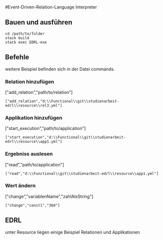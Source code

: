 #Event-Driven-Relation-Language Interpreter

## Bauen und ausführen

```
cd /path/to/folder
stack build
stack exec EDRL-exe
```

## Befehle

weitere Beispiel befinden sich in der Datei commands.

### Relation hinzufügen
["add_relation","path/to/relation"]
```
["add_relation","d:\\Functional\\git\\studienarbeit-edrl\\resource\\rel3.yml"]
```

### Applikation hinzufügen
["start_execution","path/to/application"]
```
["start_execution","d:\\Functional\\git\\studienarbeit-edrl\\resource\\app1.yml"]
```
### Ergebniss auslesen
["read","path/to/application"]
```
["read","d:\\Functional\\git\\studienarbeit-edrl\\resource\\app1.yml"]
```

### Wert ändern
["change","variablenName","zahlAlsString"]
```
["change","const1","360"]
```
## EDRL
unter Resource liegen einige Beispiel Relationen und Applikationen
